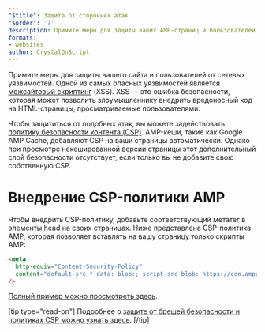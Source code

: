 ```yaml
---
"$title": Защита от сторонних атак
"$order": '7'
description: Примите меры для защиты ваших AMP-страниц и пользователей от сетевых уязвимостей
formats:
- websites
author: CrystalOnScript
---
```


Примите меры для защиты вашего сайта и пользователей от сетевых уязвимостей. Одной из самых опасных уязвимостей является [межсайтовый скриптинг](https://www.google.com/about/appsecurity/learning/xss/) (XSS). XSS — это ошибка безопасности, которая может позволить злоумышленнику внедрить вредоносный код на HTML-страницы, просматриваемые пользователями.

Чтобы защититься от подобных атак, вы можете задействовать [политику безопасности контента (CSP)](https://csp.withgoogle.com/docs/index.html). AMP-кеши, такие как Google AMP Cache, добавляют CSP на ваши страницы автоматически. Однако при просмотре некешированной версии страницы этот дополнительный слой безопасности отсутствует, если только вы не добавите свою собственную CSP.

# Внедрение CSP-политики AMP

Чтобы внедрить CSP-политику, добавьте соответствующий метатег в элементы head на своих страницах. Ниже представлена CSP-политика AMP, которая позволяет вставлять на вашу страницу только скрипты AMP:

```html
<meta
  http-equiv="Content-Security-Policy"
  content="default-src * data: blob:; script-src blob: https://cdn.ampproject.org/v0.js https://cdn.ampproject.org/v0/ https://cdn.ampproject.org/viewer/ https://cdn.ampproject.org/rtv/; object-src 'none'; style-src 'unsafe-inline' https://cdn.ampproject.org/rtv/ https://cdn.materialdesignicons.com https://cloud.typography.com https://fast.fonts.net https://fonts.googleapis.com https://maxcdn.bootstrapcdn.com https://p.typekit.net https://use.fontawesome.com https://use.typekit.net; report-uri https://csp-collector.appspot.com/csp/amp"
/>
```

[Полный пример можно просмотреть здесь](https://github.com/ampproject/amphtml/blob/master/examples/csp.amp.html).

[tip type="read-on"] Подробнее о [защите от брешей безопасности и политиках CSP можно узнать здесь](https://developer.mozilla.org/en-US/docs/Web/HTTP/CSP). [/tip]
